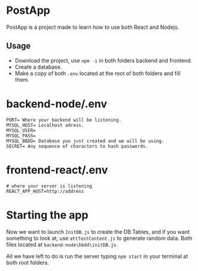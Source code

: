 # PostApp

PostApp is a project made to learn how to use both React and Nodejs.

## Usage

- Download the project, use `npm -i` in both folders backend and frontend.
- Create a database.
- Make a copy of both `.env` located at the root of both folders and fill them.

# backend-node/.env

```
PORT= Where your backend will be listening.
MYSQL_HOST= Localhost adress.
MYSQL_USER=
MYSQL_PASS=
MYSQL_BBDD= Database you just created and we will be using.
SECRET= Any sequence of characters to hash passwords.
```

# frontend-react/.env

```
# where your server is listening
REACT_APP_HOST=http://address
```

# Starting the app

Now we want to launch `InitDB.js` to create the DB Tables, and if you want something to look at, use `attTestContent.js` to generate random data. Both files located at `backend-node\bbdd\initDB.js`.

All we have left to do is run the server typing `npm start` in your terminal at both root folders.
